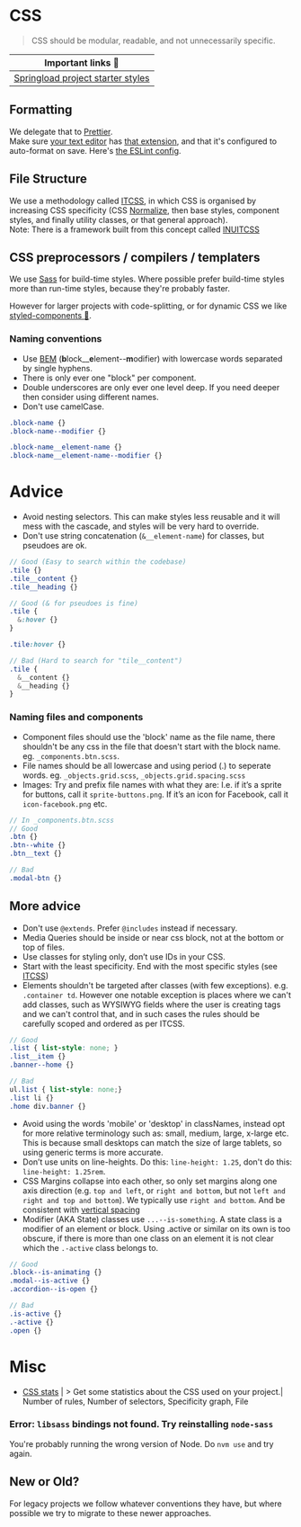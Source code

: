 # CSS

> CSS should be modular, readable, and not unnecessarily specific.




| Important links :book:                                 |
|--------------------------------------------------------|
| [Springload project starter styles ](https://github.com/springload/frontend-starter-styles)|




## Formatting

We delegate that to [Prettier](https://prettier.io/).   
Make sure [your text editor](https://code.visualstudio.com/&sa=D&ust=1520457897533000&usg=AFQjCNF3QTfRTIBG7ZBDeYbNMcYimiKSbw) has [that extension](https://marketplace.visualstudio.com/items?itemName=esbenp.prettier-vscode), and that it's configured to auto-format on save. Here's [the ESLint config](https://github.com/springload/eslint-plugin-springload).

## File Structure

We use a methodology called [ITCSS](https://www.xfive.co/blog/itcss-scalable-maintainable-css-architecture/),
in which CSS is organised by increasing CSS specificity (CSS [Normalize](https://github.com/necolas/normalize.css/), then base styles, component styles, and finally utility classes, or that general approach).  
Note: There is a framework built from this concept called [INUITCSS](https://github.com/inuitcss/inuitcss)


## CSS preprocessors / compilers / templaters

We use [Sass](http://sass-lang.com/guide) for build-time styles. Where possible prefer build-time styles more than run-time styles, because they're probably faster.

However for larger projects with code-splitting, or for dynamic CSS we like [styled-components :nail_care:](https://styled-components.com).

### Naming conventions

- Use [BEM](https://en.bem.info/) (**b**lock__**e**lement--**m**odifier) with lowercase words separated by single hyphens.
- There is only ever one "block" per component.   
- Double underscores are only ever one level deep. If you need deeper then consider using different names.  
- Don't use camelCase.  

```SCSS
.block-name {}
.block-name--modifier {}

.block-name__element-name {} 
.block-name__element-name--modifier {}
```


# Advice

- Avoid nesting selectors. This can make styles less reusable and it will mess with the cascade, and styles will be very hard to override.  
- Don't use string concatenation (`&__element-name`) for classes, but pseudoes are ok.   

```scss
// Good (Easy to search within the codebase)
.tile {}
.tile__content {}
.tile__heading {}

// Good (& for pseudoes is fine)
.tile { 
  &:hover {}
}

.tile:hover {}

// Bad (Hard to search for "tile__content")
.tile { 
  &__content {}
  &__heading {}
}
```

### Naming files and components

- Component files should use the 'block' name as the file name, there shouldn't be any css in the file that doesn't start with the block name. eg. `_components.btn.scss`.  
- File names should be all lowercase and using period (.) to seperate words. eg. `_objects.grid.scss`, `_objects.grid.spacing.scss`  
- Images: Try and prefix file names with what they are: I.e. if it’s a sprite for buttons, call it `sprite-buttons.png`. If it’s an icon for Facebook, call it `icon-facebook.png` etc.  

```scss
// In _components.btn.scss
// Good 
.btn {}
.btn--white {}
.btn__text {}

// Bad 
.modal-btn {}
```

## More advice

- Don't use `@extends`. Prefer `@includes` instead if necessary.
- Media Queries should be inside or near css block, not at the bottom or top of files.
- Use classes for styling only, don’t use IDs in your CSS.
- Start with the least specificity. End with the most specific styles (see [ITCSS](https://www.xfive.co/blog/itcss-scalable-maintainable-css-architecture/))
- Elements shouldn't be targeted after classes (with few exceptions). e.g. `.container td`. However one notable exception is places where we can't add classes, such as WYSIWYG fields where the user is creating tags and we can't control that, and in such cases the rules should be carefully scoped and ordered as per ITCSS.

```scss
// Good 
.list { list-style: none; }
.list__item {}
.banner--home {}

// Bad
ul.list { list-style: none;}
.list li {}
.home div.banner {}
```

- Avoid using the words 'mobile' or 'desktop' in classNames, instead opt for more relative terminology such as: small, medium, large, x-large etc. This is because small desktops can match the size of large tablets, so using generic terms is more accurate.
- Don’t use units on line-heights. Do this: `line-height: 1.25`, don't do this: `line-height: 1.25rem`.
- CSS Margins collapse into each other, so only set margins along one axis direction (e.g. `top and left`, or `right and bottom`, but not `left and right and top and bottom`). We typically use `right and bottom`. And be consistent with 
[vertical spacing](http://webtypography.net/2.2.2)
- Modifier (AKA State) classes use `...--is-something`. A state class is a modifier of an element or block. Using .active or similar on its own is too obscure, if there is more than one class on an element it is not clear which the `.-active` class belongs to.

```scss
// Good
.block--is-animating {}
.modal--is-active {}
.accordion--is-open {}

// Bad
.is-active {}
.-active {}
.open {}
```

# Misc

- [CSS stats](http://cssstats.com) | > Get some statistics about the CSS used on your project.| Number of rules, Number of selectors, Specificity graph, File 

### Error: `libsass` bindings not found. Try reinstalling `node-sass`

You're probably running the wrong version of Node. Do `nvm use` and try again.

## New or Old?

For legacy projects we follow whatever conventions they have, but where possible we try to migrate to these newer approaches.

